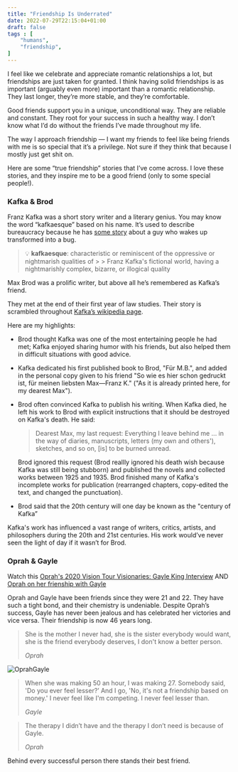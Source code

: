 ```yaml
---
title: "Friendship Is Underrated"
date: 2022-07-29T22:15:04+01:00
draft: false
tags : [
    "humans",
    "friendship",
]
---
```



I feel like we celebrate and appreciate romantic relationships a lot, but friendships are just taken for granted. I think having solid friendships is as important (arguably even more) important than a romantic relationship. They last longer, they’re more stable, and they’re comfortable. 

Good friends support you in a unique, unconditional way. They are reliable and constant. They root for your success in such a healthy way. I don’t know what I’d do without the friends I’ve made throughout my life. 

The way I approach friendship — I want my friends to feel like being friends with me is so special that it’s a privilege. Not sure if they think that because I mostly just get shit on. 

Here are some “true friendship” stories that I’ve come across. I love these stories, and they inspire me to be a good friend (only to some special people!). 

### Kafka & Brod

Franz Kafka was a short story writer and a literary genius. You may know the word “kafkaesque” based on his name. It’s used to describe bureaucracy because he has [some story](https://en.wikipedia.org/wiki/The_Metamorphosis) about a guy who wakes up transformed into a bug. 


> 💡 **kafkaesque**: characteristic or reminiscent of the oppressive or nightmarish qualities of > > Franz Kafka's fictional world, having a nightmarishly complex, bizarre, or illogical quality



Max Brod was a prolific writer, but above all he’s remembered as Kafka’s friend.

They met at the end of their first year of law studies. Their story is scrambled throughout [Kafka’s wikipedia page](https://en.wikipedia.org/wiki/Franz_Kafka).

Here are my highlights: 

- Brod thought Kafka was one of the most entertaining people he had met; Kafka enjoyed sharing humor with his friends, but also helped them in difficult situations with good advice.
- Kafka dedicated his first published book to Brod, "Für M.B.", and added in the personal copy given to his friend "So wie es hier schon gedruckt ist, für meinen liebsten Max‍—‌Franz K." ("As it is already printed here, for my dearest Max").
- Brod often convinced Kafka to publish his writing. When Kafka died, he left his work to Brod with explicit instructions that it should be destroyed on Kafka's death. He said:
    
    > Dearest Max, my last request: Everything I leave behind me ... in the way of diaries, manuscripts, letters (my own and others'), sketches, and so on, [is] to be burned unread.
    > 
    
    Brod ignored this request (Brod reallly ignored his death wish because Kafka was still being stubborn) and published the novels and collected works between 1925 and 1935. Brod finished many of Kafka's incomplete works for publication (rearranged chapters, copy-edited the text, and changed the punctuation). 
    
- Brod said that the 20th century will one day be known as the "century of Kafka”

Kafka's work has influenced a vast range of writers, critics, artists, and philosophers during the 20th and 21st centuries. His work would’ve never seen the light of day if it wasn’t for Brod. 

### Oprah & Gayle

Watch this [Oprah's 2020 Vision Tour Visionaries: Gayle King Interview](https://www.youtube.com/watch?v=klSFIzM6Ar8) AND [Oprah on her frienship with Gayle](https://www.youtube.com/watch?v=4vWegVQYMkQ)

Oprah and Gayle have been friends since they were 21 and 22. They have such a tight bond, and their chemistry is undeniable. Despite Oprah’s success, Gayle has never been jealous and has celebrated her victories and vice versa. Their friendship is now 46 years long. 



> She is the mother I never had, she is the sister everybody would want, she is the friend everybody deserves, I don't know a better person.
> 
> 
> *Oprah*
> 
![OprahGayle](https://people.com/thmb/KHxBzNhg6rWVKVQRwq6Byz64zvU=/1500x0/filters:no_upscale():max_bytes(150000):strip_icc():focal(939x472:941x474)/oprah-gayle-758a0e4e15564e3094bd323a3b549b23.jpg)
> When she was making 50 an hour, I was making 27. Somebody said, 'Do you ever feel lesser?’ And I go, 'No, it's not a friendship based on money.' I never feel like I'm competing. I never feel lesser than.
> 
> 
> *Gayle*
> 

> The therapy I didn’t have and the therapy I don’t need is because of Gayle.
> 
> 
> *Oprah*
> 


Behind every successful person there stands their best friend.

